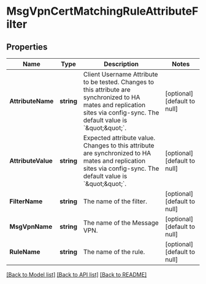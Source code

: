 # MsgVpnCertMatchingRuleAttributeFilter

## Properties
Name | Type | Description | Notes
------------ | ------------- | ------------- | -------------
**AttributeName** | **string** | Client Username Attribute to be tested. Changes to this attribute are synchronized to HA mates and replication sites via config-sync. The default value is &#x60;\&quot;\&quot;&#x60;. | [optional] [default to null]
**AttributeValue** | **string** | Expected attribute value. Changes to this attribute are synchronized to HA mates and replication sites via config-sync. The default value is &#x60;\&quot;\&quot;&#x60;. | [optional] [default to null]
**FilterName** | **string** | The name of the filter. | [optional] [default to null]
**MsgVpnName** | **string** | The name of the Message VPN. | [optional] [default to null]
**RuleName** | **string** | The name of the rule. | [optional] [default to null]

[[Back to Model list]](../README.md#documentation-for-models) [[Back to API list]](../README.md#documentation-for-api-endpoints) [[Back to README]](../README.md)

